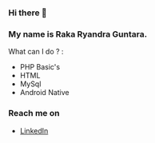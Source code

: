 ### Hi there 👋

### My name is Raka Ryandra Guntara.

What can I do ? :
- PHP Basic's
- HTML
- MySql
- Android Native

### Reach me on
- <a href="https://www.linkedin.com/in/raka-ryandra-guntara-b23698227">LinkedIn</a>


